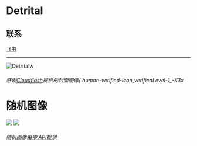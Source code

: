 # Detrital

## 联系
[飞书](https://www.feishu.cn/invitation/page/add_contact/?token=119vd34e-217d-439c-bcbf-3d5e73267f0a)

***

![Detritalw](https://z3.ax1x.com/2021/11/20/IqqQIg.jpg)  
###### 感谢[Cloudflash](/Users/1160968 "跳转到Cloudflash#1160968的个人主页→")提供的封面图像{.human-verified-icon_verifiedLevel-1_-X3x
# 随机图像

![](https://api.imlazy.ink/img-phone)
![](https://api.imlazy.ink/img)

###### 随机图像由[雫 API](https://api.imlazy.ink/ "https://api.imlazy.ink/→")提供